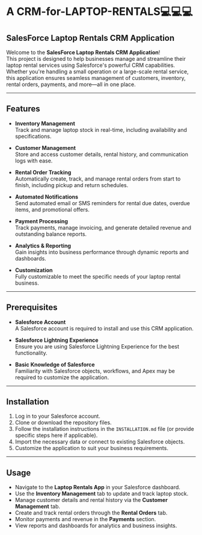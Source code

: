 # A CRM-for-LAPTOP-RENTALS💻💻💻
## SalesForce Laptop Rentals CRM Application

Welcome to the **SalesForce Laptop Rentals CRM Application**!  
This project is designed to help businesses manage and streamline their laptop rental services using Salesforce's powerful CRM capabilities. Whether you're handling a small operation or a large-scale rental service, this application ensures seamless management of customers, inventory, rental orders, payments, and more—all in one place.

---

## Features

- **Inventory Management**  
  Track and manage laptop stock in real-time, including availability and specifications.

- **Customer Management**  
  Store and access customer details, rental history, and communication logs with ease.

- **Rental Order Tracking**  
  Automatically create, track, and manage rental orders from start to finish, including pickup and return schedules.

- **Automated Notifications**  
  Send automated email or SMS reminders for rental due dates, overdue items, and promotional offers.

- **Payment Processing**  
  Track payments, manage invoicing, and generate detailed revenue and outstanding balance reports.

- **Analytics & Reporting**  
  Gain insights into business performance through dynamic reports and dashboards.

- **Customization**  
  Fully customizable to meet the specific needs of your laptop rental business.

---

## Prerequisites

- **Salesforce Account**  
  A Salesforce account is required to install and use this CRM application.

- **Salesforce Lightning Experience**  
  Ensure you are using Salesforce Lightning Experience for the best functionality.

- **Basic Knowledge of Salesforce**  
  Familiarity with Salesforce objects, workflows, and Apex may be required to customize the application.

---

## Installation

1. Log in to your Salesforce account.
2. Clone or download the repository files.
3. Follow the installation instructions in the `INSTALLATION.md` file (or provide specific steps here if applicable).
4. Import the necessary data or connect to existing Salesforce objects.
5. Customize the application to suit your business requirements.

---

## Usage

- Navigate to the **Laptop Rentals App** in your Salesforce dashboard.
- Use the **Inventory Management** tab to update and track laptop stock.
- Manage customer details and rental history via the **Customer Management** tab.
- Create and track rental orders through the **Rental Orders** tab.
- Monitor payments and revenue in the **Payments** section.
- View reports and dashboards for analytics and business insights.
